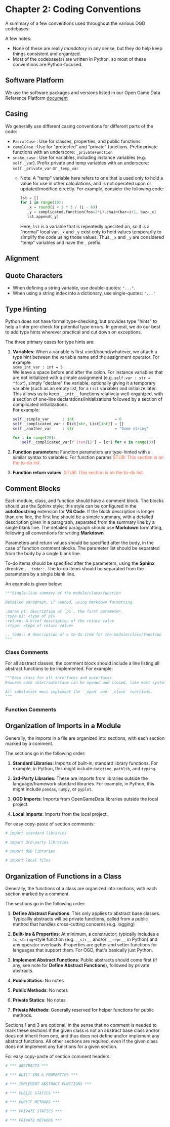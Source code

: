 # Chapter 2: Coding Conventions

A summary of a few conventions used throughout the various OGD codebases:

A few notes:  

- None of these are really *mandatory* in any sense, but they do help keep things consistent and organized.
- Most of the codebase(s) are written in Python, so most of these conventions are Python-focused.

## Software Platform

We use the software packages and versions listed in our Open Game Data Reference Platform [document](../software_platform/software_platform.rst)

## Casing

We generally use different casing conventions for different parts of the code:

- `PascalCase` : Use for classes, properties, and public functions
- `camelCase` : Use for "protected" and "private" functions. Prefix private functions with an underscore: `_privateFunction`
- `snake_case` : Use for variables, including instance variables (e.g. `self._var`). Prefix private and temp variables with an underscore: `self._private_var` or `_temp_var`
  - Note: A "temp" variable here refers to one that is used only to hold a value for use in other calculations, and is not operated upon or updated/modified directly.
      For example, consider the following code:

      ```python
      lst = []
      for i in range(10):
         _x = round(i + 3 * 3 / (i - 6))
         _y = complicated.function(foo=2*i).chain(bar=i+1, baz=_x)
         lst.append(_y)
      ```

      Here, `lst` is a variable that is repeatedly operated on, so it is a "normal" local var.
      `_x` and `_y` exist only to hold values temporarily to simplify the code using those values.
      Thus, `_x` and `_y` are considered "temp" variables and have the `_` prefix.

## Alignment

## Quote Characters

- When defining a string variable, use double-quotes: `"..."`.  
- When using a string index into a dictionary, use single-quotes: `'...'`

## Type Hinting

Python does not have formal type-checking, but provides type "hints" to help a linter pre-check for potential type errors.
In general, we do our best to add type hints wherever practical and cut down on exceptions.  

The three primary cases for type hints are:

1. **Variables**:
When a variable is first used/bound/whatever, we attach a type hint between the variable name and the assignment operator.
    For example:  
    `some_int_var : int = 5`  
    We leave a space before and after the colon.
    For instance variables that are not initialized with a simple assignment (e.g. `self.var : str = "foo"`), simply "declare" the variable, optionally giving it a temporary variable (such as an empty list, for a `List` variable) and initialize later.
    This allows us to keep `__init__` functions relatively well-organized, with a section of one-line declarations/initializations followed by a section of complicated initializations.  
    For example:  

    ```python
    self._simple_var      : int                  = 0
    self._complicated_var : Dict[str, List[int]] = {}
    self._another_var     : str                  = "Some string"
    
    for i in range(20):
        self._complicated_var[f'Item{i}'] = [x*i for x in range(3)]
    ```

2. **Function parameters**:
Function parameters are type-hinted with a similar syntax to variables.
For function params
    <font style="color:tomato">STUB: This section is on the to-do list.</font>

3. **Function return values**:
    <font style="color:tomato">STUB: This section is on the to-do list.</font>

## Comment Blocks

Each module, class, and function should have a comment block.
The blocks should use the Sphinx style; this style can be configured in the **autoDocstring** extension for **VS Code**.
If the block description is longer than one line, the first line should be a simple summary, with a detailed description given in a paragraph, separated from the summary line by a single blank line.
The detailed paragraph should use **Markdown** formatting, following all conventions for writing **Markdown**

Parameters and return values should be specified after the body, in the case of function comment blocks.
The parameter list should be separated from the body by a single blank line.

To-do items should be specified after the parameters, using the **Sphinx** directive `.. todo::`.
The to-do items should be separated from the parameters by a single blank line.

An example is given below:

```python
"""Single-line summary of the module/class/function

Detailed paragraph, if needed, using Markdown formatting.

:param p1: description of `p1`, the first parameter.
:type p1: <type of p1>
:return: A brief description of the return value
:rtype: <type of return value>

.. todo:: A description of a to-do item for the module/class/function
"""
```

### Class Comments

For all abstract classes, the comment block should include a line listing all abstract functions to be implemented.
For example:

```python
"""Base class for all interfaces and outerfaces.
Ensures each inter/outerface can be opened and closed, like most system resources.

All subclasses must implement the `_open` and `_close` functions.
"""
```

### Function Comments

## Organization of Imports in a Module

Generally, the imports in a file are organized into sections, with each section marked by a comment.

The sections go in the following order:

1. **Standard Libraries**: Imports of built-in, standard library functions.
    For example, in Python, this might include `datetime`, `pathlib`, and `typing`.

2. **3rd-Party Libraries**: These are imports from libraries outside the language/framework standard libraries.
    For example, in Python, this might include `pandas`, `numpy`, or `pyplot`.

3. **OGD Imports**: Imports from OpenGameData libraries outside the local project.

4. **Local Imports**: Imports from the local project.

For easy copy-paste of section comments:

```python
# import standard libraries
```

```python
# import 3rd-party libraries
```

```python
# import OGD libraries
```

```python
# import local files
```

## Organization of Functions in a Class

Generally, the functions of a class are organized into sections, with each section marked by a comment.

The sections go in the following order:

1. **Define Abstract Functions**: This only applies to abstract base classes. Typicallly abstracts will be private functions, called from a public method that handles cross-cutting concerns (e.g. logging)

2. **Built-ins & Properties**: At minimum, a constructor; typically includes a `to_string`-style function (e.g. `__str__` and/or `__repr__` in Python) and any operator overloads. Properties are getter and setter functions for languages that support them. For OGD, that's basically just Python.

3. **Implement Abstract Functions**: Public abstracts should come first (if any, see note for **Define Abstract Functions**), followed by private abstracts.

4. **Public Statics**: No notes

5. **Public Methods**: No notes

6. **Private Statics**: No notes

7. **Private Methods**: Generally reserved for helper functions for public methods.

Sections 1 and 3 are optional, in the sense that no comment is needed to mark these sections if the given class is not an abstract base class and/or does not inherit from one, and thus does not define and/or implement any abstract functions.
All other sections are required, even if the given class does not implement any functions for a given section.

For easy copy-paste of section comment headers:

```python
# *** ABSTRACTS ***
```

```python
# *** BUILT-INS & PROPERTIES ***
```

```python
# *** IMPLEMENT ABSTRACT FUNCTIONS ***
```

```python
# *** PUBLIC STATICS ***
```

```python
# *** PUBLIC METHODS ***
```

```python
# *** PRIVATE STATICS ***
```

```python
# *** PRIVATE METHODS ***
```

